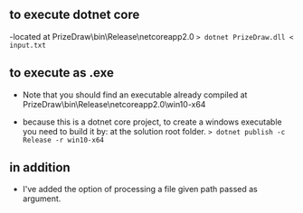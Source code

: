 ## to execute dotnet core
-located at PrizeDraw\bin\Release\netcoreapp2.0
``` > dotnet PrizeDraw.dll < input.txt ```
## to execute as .exe
- Note that you should find an executable already compiled at PrizeDraw\bin\Release\netcoreapp2.0\win10-x64

- because this is a dotnet core project, to create a windows executable you need to build it by:
at the solution root folder.
```> dotnet publish -c Release -r win10-x64```

## in addition

- I've added the option of processing a file given path passed as argument.
